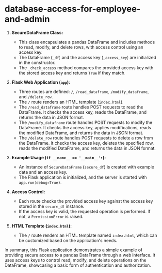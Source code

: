 # database-access-for-employee-and-admin

1. **SecureDataFrame Class:**
   - This class encapsulates a pandas DataFrame and includes methods to read, modify, and delete rows, with access control using an access key.
   - The DataFrame (`_df`) and the access key (`_access_key`) are initialized in the constructor.
   - The `_check_access` method compares the provided access key with the stored access key and returns `True` if they match.

2. **Flask Web Application (`app`):**
   - Three routes are defined: `/`, `/read_dataframe`, `/modify_dataframe`, and `/delete_row`.
   - The `/` route renders an HTML template (`index.html`).
   - The `/read_dataframe` route handles POST requests to read the DataFrame. It checks the access key, reads the DataFrame, and returns the data in JSON format.
   - The `/modify_dataframe` route handles POST requests to modify the DataFrame. It checks the access key, applies modifications, reads the modified DataFrame, and returns the data in JSON format.
   - The `/delete_row` route handles POST requests to delete a row from the DataFrame. It checks the access key, deletes the specified row, reads the modified DataFrame, and returns the data in JSON format.

3. **Example Usage (`if __name__ == '__main__':`):**
   - An instance of `SecureDataFrame` (`secure_df`) is created with example data and an access key.
   - The Flask application is initialized, and the server is started with `app.run(debug=True)`.

4. **Access Control:**
   - Each route checks the provided access key against the access key stored in the `secure_df` instance.
   - If the access key is valid, the requested operation is performed. If not, a `PermissionError` is raised.

5. **HTML Template (`index.html`):**
   - The `/` route renders an HTML template named `index.html`, which can be customized based on the application's needs.

In summary, this Flask application demonstrates a simple example of providing secure access to a pandas DataFrame through a web interface. It uses access keys to control read, modify, and delete operations on the DataFrame, showcasing a basic form of authentication and authorization.
